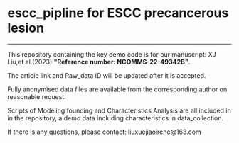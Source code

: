 # escc_pipline for ESCC precancerous lesion
-------------------------------------------------

This repository containing the key demo code is for our manuscript: XJ Liu,et al.(2023) **"Reference number: NCOMMS-22-49342B"**.

The article link and Raw_data ID will be updated after it is accepted.

Fully anonymised data files are available from the corresponding author on reasonable request. 

Scripts of Modeling founding and Characteristics Analysis are all included in in the repository, a demo data including characteristics in data_collection.

If there is any questions, please contact: liuxuejiaoirene@163.com

